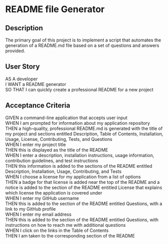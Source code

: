 # README file Generator

## Description
The primary goal of this project is to implement a script that automates the generation of a README.md file based on a set of questions and answers provided.

## User Story
AS A developer  
I WANT a README generator  
SO THAT I can quickly create a professional README for a new project  

## Acceptance Criteria
GIVEN a command-line application that accepts user input  
WHEN I am prompted for information about my application repository  
THEN a high-quality, professional README.md is generated with the title of my project and sections entitled Description,  Table of Contents, Installation, Usage, License, Contributing, Tests, and Questions  
WHEN I enter my project title  
THEN this is displayed as the title of the README  
WHEN I enter a description, installation instructions, usage information, contribution guidelines, and test instructions  
THEN this information is added to the sections of the README entitled Description, Installation, Usage, Contributing, and  Tests  
WHEN I choose a license for my application from a list of options  
THEN a badge for that license is added near the top of the README and a notice is added to the section of the README   entitled License that explains which license the application is covered under  
WHEN I enter my GitHub username  
THEN this is added to the section of the README entitled Questions, with a link to my GitHub profile  
WHEN I enter my email address  
THEN this is added to the section of the README entitled Questions, with instructions on how to reach me with additional   questions  
WHEN I click on the links in the Table of Contents  
THEN I am taken to the corresponding section of the README  